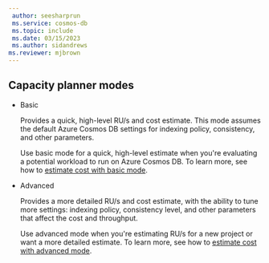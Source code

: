 ```yaml
---
 author: seesharprun
 ms.service: cosmos-db
 ms.topic: include
 ms.date: 03/15/2023
 ms.author: sidandrews
ms.reviewer: mjbrown
---
```


## Capacity planner modes

- Basic

  Provides a quick, high-level RU/s and cost estimate. This mode assumes the default Azure Cosmos DB settings for indexing policy, consistency, and other parameters.

  Use basic mode for a quick, high-level estimate when you're evaluating a potential workload to run on Azure Cosmos DB. To learn more, see how to [estimate cost with basic mode](#basic-mode).

- Advanced

  Provides a more detailed RU/s and cost estimate, with the ability to tune more settings: indexing policy, consistency level, and other parameters that affect the cost and throughput.

  Use advanced mode when you're estimating RU/s for a new project or want a more detailed estimate. To learn more, see how to [estimate cost with advanced mode](#advanced-mode).
